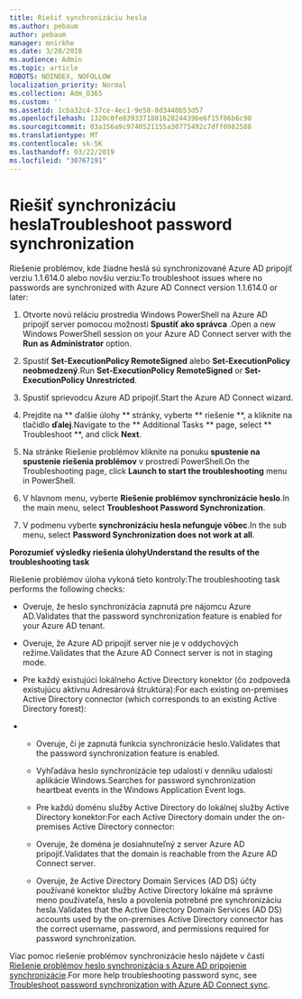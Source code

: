 ```yaml
---
title: Riešiť synchronizáciu hesla
ms.author: pebaum
author: pebaum
manager: mnirkhe
ms.date: 3/20/2018
ms.audience: Admin
ms.topic: article
ROBOTS: NOINDEX, NOFOLLOW
localization_priority: Normal
ms.collection: Adm_O365
ms.custom: ''
ms.assetid: 1cba32c4-37ce-4ec1-9e58-8d3440b53d57
ms.openlocfilehash: 1320c0fe839337188162824439be6f15f86b6c90
ms.sourcegitcommit: 03a156a9c9740521155a30775492c7dff0982588
ms.translationtype: MT
ms.contentlocale: sk-SK
ms.lasthandoff: 03/22/2019
ms.locfileid: "30767191"
---
```

# <a name="troubleshoot-password-synchronization"></a><span data-ttu-id="2354c-102">Riešiť synchronizáciu hesla</span><span class="sxs-lookup"><span data-stu-id="2354c-102">Troubleshoot password synchronization</span></span>

<span data-ttu-id="2354c-103">Riešenie problémov, kde žiadne heslá sú synchronizované Azure AD pripojiť verziu 1.1.614.0 alebo novšiu verziu:</span><span class="sxs-lookup"><span data-stu-id="2354c-103">To troubleshoot issues where no passwords are synchronized with Azure AD Connect version 1.1.614.0 or later:</span></span>
  
1. <span data-ttu-id="2354c-104">Otvorte novú reláciu prostredia Windows PowerShell na Azure AD pripojiť server pomocou možnosti **Spustiť ako správca** .</span><span class="sxs-lookup"><span data-stu-id="2354c-104">Open a new Windows PowerShell session on your Azure AD Connect server with the **Run as Administrator** option.</span></span> 
    
2. <span data-ttu-id="2354c-105">Spustiť **Set-ExecutionPolicy RemoteSigned** alebo **Set-ExecutionPolicy neobmedzený**.</span><span class="sxs-lookup"><span data-stu-id="2354c-105">Run **Set-ExecutionPolicy RemoteSigned** or **Set-ExecutionPolicy Unrestricted**.</span></span> 
    
3. <span data-ttu-id="2354c-106">Spustiť sprievodcu Azure AD pripojiť.</span><span class="sxs-lookup"><span data-stu-id="2354c-106">Start the Azure AD Connect wizard.</span></span>
    
4. <span data-ttu-id="2354c-107">Prejdite na \*\* ďalšie úlohy \*\* stránky, vyberte \*\* riešenie \*\*, a kliknite na tlačidlo **ďalej**.</span><span class="sxs-lookup"><span data-stu-id="2354c-107">Navigate to the \*\* Additional Tasks \*\* page, select \*\* Troubleshoot \*\*, and click **Next**.</span></span> 
    
5. <span data-ttu-id="2354c-108">Na stránke Riešenie problémov kliknite na ponuku **spustenie na spustenie riešenia problémov** v prostredí PowerShell.</span><span class="sxs-lookup"><span data-stu-id="2354c-108">On the Troubleshooting page, click **Launch to start the troubleshooting** menu in PowerShell.</span></span> 
    
6. <span data-ttu-id="2354c-109">V hlavnom menu, vyberte **Riešenie problémov synchronizácie heslo**.</span><span class="sxs-lookup"><span data-stu-id="2354c-109">In the main menu, select **Troubleshoot Password Synchronization**.</span></span> 
    
7. <span data-ttu-id="2354c-110">V podmenu vyberte **synchronizáciu hesla nefunguje vôbec**.</span><span class="sxs-lookup"><span data-stu-id="2354c-110">In the sub menu, select **Password Synchronization does not work at all**.</span></span> 
    
 <span data-ttu-id="2354c-111">**Porozumieť výsledky riešenia úlohy**</span><span class="sxs-lookup"><span data-stu-id="2354c-111">**Understand the results of the troubleshooting task**</span></span>
  
<span data-ttu-id="2354c-112">Riešenie problémov úloha vykoná tieto kontroly:</span><span class="sxs-lookup"><span data-stu-id="2354c-112">The troubleshooting task performs the following checks:</span></span>
  
- <span data-ttu-id="2354c-113">Overuje, že heslo synchronizácia zapnutá pre nájomcu Azure AD.</span><span class="sxs-lookup"><span data-stu-id="2354c-113">Validates that the password synchronization feature is enabled for your Azure AD tenant.</span></span>
    
- <span data-ttu-id="2354c-114">Overuje, že Azure AD pripojiť server nie je v oddychových režime.</span><span class="sxs-lookup"><span data-stu-id="2354c-114">Validates that the Azure AD Connect server is not in staging mode.</span></span>
    
- <span data-ttu-id="2354c-115">Pre každý existujúci lokálneho Active Directory konektor (čo zodpovedá existujúcu aktívnu Adresárová štruktúra):</span><span class="sxs-lookup"><span data-stu-id="2354c-115">For each existing on-premises Active Directory connector (which corresponds to an existing Active Directory forest):</span></span>
    
- 
  - <span data-ttu-id="2354c-116">Overuje, či je zapnutá funkcia synchronizácie heslo.</span><span class="sxs-lookup"><span data-stu-id="2354c-116">Validates that the password synchronization feature is enabled.</span></span>
    
  - <span data-ttu-id="2354c-117">Vyhľadáva heslo synchronizácie tep udalostí v denníku udalostí aplikácie Windows.</span><span class="sxs-lookup"><span data-stu-id="2354c-117">Searches for password synchronization heartbeat events in the Windows Application Event logs.</span></span>
    
  - <span data-ttu-id="2354c-118">Pre každú doménu služby Active Directory do lokálnej služby Active Directory konektor:</span><span class="sxs-lookup"><span data-stu-id="2354c-118">For each Active Directory domain under the on-premises Active Directory connector:</span></span>
    
  - <span data-ttu-id="2354c-119">Overuje, že doména je dosiahnuteľný z server Azure AD pripojiť.</span><span class="sxs-lookup"><span data-stu-id="2354c-119">Validates that the domain is reachable from the Azure AD Connect server.</span></span>
    
  - <span data-ttu-id="2354c-120">Overuje, že Active Directory Domain Services (AD DS) účty používané konektor služby Active Directory lokálne má správne meno používateľa, heslo a povolenia potrebné pre synchronizáciu hesla.</span><span class="sxs-lookup"><span data-stu-id="2354c-120">Validates that the Active Directory Domain Services (AD DS) accounts used by the on-premises Active Directory connector has the correct username, password, and permissions required for password synchronization.</span></span>
    
<span data-ttu-id="2354c-121">Viac pomoc riešenie problémov synchronizácie heslo nájdete v časti [Riešenie problémov heslo synchronizácia s Azure AD pripojenie synchronizácie](https://docs.microsoft.com/azure/active-directory/connect/active-directory-aadconnectsync-troubleshoot-password-synchronization).</span><span class="sxs-lookup"><span data-stu-id="2354c-121">For more help troubleshooting password sync, see [Troubleshoot password synchronization with Azure AD Connect sync](https://docs.microsoft.com/azure/active-directory/connect/active-directory-aadconnectsync-troubleshoot-password-synchronization).</span></span>
  

